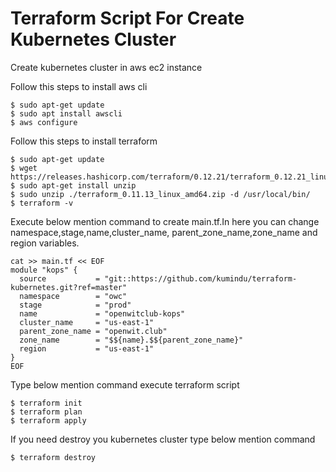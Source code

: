 # Terraform Script For Create Kubernetes Cluster 
Create kubernetes cluster in aws ec2 instance 


Follow this steps to install aws cli
``` 
$ sudo apt-get update
$ sudo apt install awscli
$ aws configure
``` 

Follow this steps to install terraform 
``` 
$ sudo apt-get update
$ wget https://releases.hashicorp.com/terraform/0.12.21/terraform_0.12.21_linux_amd64.zip
$ sudo apt-get install unzip
$ sudo unzip ./terraform_0.11.13_linux_amd64.zip -d /usr/local/bin/
$ terraform -v
``` 

Execute below mention command to create main.tf.In here you can change namespace,stage,name,cluster_name,
parent_zone_name,zone_name and region variables.
``` 
cat >> main.tf << EOF
module "kops" {
  source           = "git::https://github.com/kumindu/terraform-kubernetes.git?ref=master"
  namespace        = "owc"
  stage            = "prod"
  name             = "openwitclub-kops"
  cluster_name     = "us-east-1"
  parent_zone_name = "openwit.club"
  zone_name        = "$${name}.$${parent_zone_name}"
  region           = "us-east-1"
}
EOF
```
Type below mention command execute terraform script
``` 
$ terraform init
$ terraform plan
$ terraform apply

```

If you need destroy you kubernetes cluster type below mention command

``` 
$ terraform destroy

```

